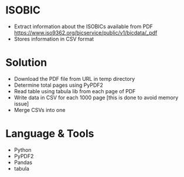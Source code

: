 # ISOBIC
- Extract information about the ISOBICs available from PDF https://www.iso9362.org/bicservice/public/v1/bicdata/_pdf
- Stores information in CSV format

# Solution
- Download the PDF file from URL in temp directory
- Determine total pages using PyPDF2
- Read table using tabula lib from each page of PDF
- Write data in CSV for each 1000 page [this is done to avoid memory issue]
- Merge CSVs into one

# Language & Tools
- Python
- PyPDF2
- Pandas
- tabula
